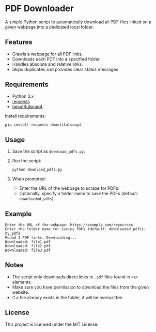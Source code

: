 # PDF Downloader

A simple Python script to automatically download all PDF files linked on a given webpage into a dedicated local folder.

## Features

- Crawls a webpage for all PDF links.
- Downloads each PDF into a specified folder.
- Handles absolute and relative links.
- Skips duplicates and provides clear status messages.

## Requirements

- Python 3.x
- [requests](https://pypi.org/project/requests/)
- [beautifulsoup4](https://pypi.org/project/beautifulsoup4/)

Install requirements:

```bash
pip install requests beautifulsoup4
```

## Usage

1. Save the script as `download_pdfs.py`.
2. Run the script:

   ```bash
   python download_pdfs.py
   ```

3. When prompted:
   - Enter the URL of the webpage to scrape for PDFs.
   - Optionally, specify a folder name to save the PDFs (default: `downloaded_pdfs`).

## Example

```text
Enter the URL of the webpage: https://example.com/resources
Enter the folder name for saving PDFs (default: downloaded_pdfs): my_pdfs
Found 3 PDF links. Downloading...
Downloaded: file1.pdf
Downloaded: file2.pdf
Downloaded: file3.pdf
```

## Notes

- The script only downloads direct links to `.pdf` files found in `<a>` elements.
- Make sure you have permission to download the files from the given website.
- If a file already exists in the folder, it will be overwritten.

## License

This project is licensed under the MIT License.
